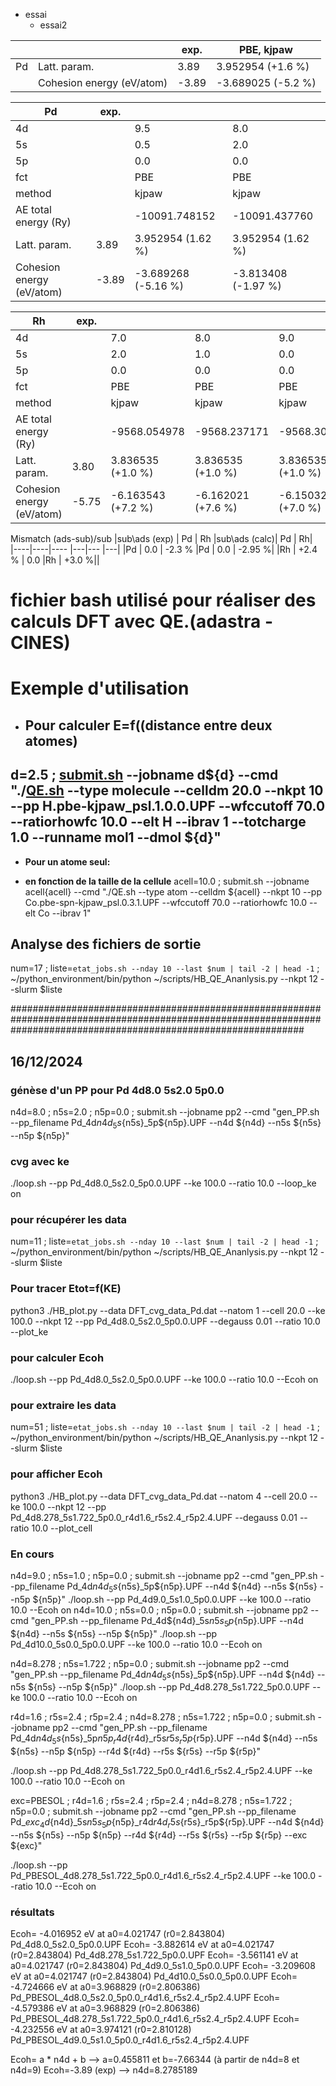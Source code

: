 * essai
  - essai2

|    |                            |    exp.              |                     PBE, kjpaw |
|----|-------------------         |----------------------|--------------------------------|
| Pd | Latt. param.               |   3.89               |   3.952954 (+1.6 %)            |
|    | Cohesion energy (eV/atom)  |  -3.89               |  -3.689025 (-5.2 %)            |


|  Pd                        |    exp.   |                      |                    |
|----------------------------|-----------|---                   |-                   |
| 4d                         |           |  9.5                 | 8.0                |
| 5s                         |           |  0.5                 | 2.0                |
| 5p                         |           |  0.0                 | 0.0                |
| fct                        |           |  PBE                 | PBE                |
| method                     |           |  kjpaw               | kjpaw              |
| AE total energy (Ry)       |           |  -10091.748152       | -10091.437760      |
|  Latt. param.              |   3.89    |   3.952954 (1.62 %)  |  3.952954 (1.62 %) |
|  Cohesion energy (eV/atom) |  -3.89    |  -3.689268 (-5.16 %) | -3.813408 (-1.97 %)|


|  Rh                        |    exp.   |                     |                   |                   |                      |
|----------------------------|-----------|---                  |-------------------|-------------------|--------------------- |
| 4d                         |           |  7.0                |8.0                | 9.0               | 9.0                  |
| 5s                         |           |  2.0                |1.0                | 0.0               | 0.0                  |
| 5p                         |           |  0.0                |0.0                | 0.0               | 0.0                  |
| fct                        |           |  PBE                |PBE                | PBE               |   PBESOL             |
| method                     |           |  kjpaw              |kjpaw              | kjpaw             |  kjpaw               |
| AE total energy (Ry)       |           |  -9568.054978       | -9568.237171      | -9568.304006      | -9563.523933         |
|  Latt. param.              |   3.80    |  3.836535 (+1.0 %)  |3.836535  (+1.0 %) | 3.836535 (+1.0 %) | 3.788909 (-0.3 %)    |
|  Cohesion energy (eV/atom) |  -5.75    |  -6.163543 (+7.2 %) |-6.162021 (+7.6 %)  | -6.150323 (+7.0 %) | -7.007016 (+21.9 %)|

Mismatch (ads-sub)/sub
|sub\ads (exp) | Pd  |    Rh   |sub\ads (calc)| Pd  |    Rh|                       
|----|----|----                |---|---    |---|
|Pd  |     0.0  |  -2.3 %      |Pd | 0.0   |  -2.95 %|
|Rh   |   +2.4 % | 0.0         |Rh | +3.0 %||



fichier bash utilisé pour réaliser des calculs DFT avec QE.(adastra - CINES)
============================================================================

# Exemple d'utilisation
* ## Pour calculer E=f((distance entre deux atomes)
d=2.5 ;  [submit.sh](https://github.com/hbulou/DFT-cvg/blob/main/submit.sh) --jobname d${d} --cmd "./[QE.sh](https://github.com/hbulou/DFT-cvg/blob/main/QE.sh) --type molecule --celldm 20.0 --nkpt 10 --pp H.pbe-kjpaw_psl.1.0.0.UPF --wfccutoff 70.0 --ratiorhowfc 10.0 --elt H --ibrav 1  --totcharge 1.0 --runname mol1 --dmol ${d}"
---------------------------
 * **Pour un atome seul:**
  - **en fonction de la taille de la cellule**
acell=10.0 ; submit.sh --jobname acell{acell} --cmd "./QE.sh --type atom --celldm ${acell} --nkpt 10 --pp Co.pbe-spn-kjpaw_psl.0.3.1.UPF --wfccutoff 70.0 --ratiorhowfc 10.0 --elt Co --ibrav 1"

## Analyse des fichiers de sortie

 num=17 ; liste=`etat_jobs.sh --nday 10 --last $num | tail -2 | head -1` ; ~/python_environment/bin/python ~/scripts/HB_QE_Ananlysis.py --nkpt 12 --slurm $liste

#####################################################################################################################################################################
## 16/12/2024
### génèse d'un PP pour Pd 4d8.0 5s2.0 5p0.0

n4d=8.0 ; n5s=2.0 ; n5p=0.0 ; submit.sh --jobname pp2 --cmd "gen_PP.sh --pp_filename Pd_4d${n4d}_5s${n5s}_5p${n5p}.UPF --n4d ${n4d} --n5s ${n5s} --n5p ${n5p}"

### cvg avec ke
 ./loop.sh --pp  Pd_4d8.0_5s2.0_5p0.0.UPF --ke 100.0 --ratio 10.0 --loop_ke on

### pour récupérer les data

 num=11 ; liste=`etat_jobs.sh --nday 10 --last $num | tail -2 | head -1` ; ~/python_environment/bin/python ~/scripts/HB_QE_Ananlysis.py --nkpt 12 --slurm $liste

### Pour tracer Etot=f(KE)

python3 ./HB_plot.py --data DFT_cvg_data_Pd.dat --natom 1 --cell 20.0 --ke 100.0 --nkpt 12 --pp Pd_4d8.0_5s2.0_5p0.0.UPF  --degauss 0.01 --ratio 10.0 --plot_ke


### pour calculer Ecoh
 ./loop.sh --pp  Pd_4d8.0_5s2.0_5p0.0.UPF --ke 100.0 --ratio 10.0 --Ecoh on

###  pour extraire les data
  num=51 ; liste=`etat_jobs.sh --nday 10 --last $num | tail -2 | head -1` ; ~/python_environment/bin/python ~/scripts/HB_QE_Ananlysis.py --nkpt 12 --slurm $liste
  

###   pour afficher Ecoh
  
  python3 ./HB_plot.py --data DFT_cvg_data_Pd.dat --natom 4 --cell 20.0 --ke 100.0 --nkpt 12 --pp Pd_4d8.278_5s1.722_5p0.0_r4d1.6_r5s2.4_r5p2.4.UPF  --degauss 0.01 --ratio 10.0 --plot_cell

### En cours

n4d=9.0 ; n5s=1.0 ; n5p=0.0 ; submit.sh --jobname pp2 --cmd "gen_PP.sh --pp_filename Pd_4d${n4d}_5s${n5s}_5p${n5p}.UPF --n4d ${n4d} --n5s ${n5s} --n5p ${n5p}"
./loop.sh --pp Pd_4d9.0_5s1.0_5p0.0.UPF --ke 100.0 --ratio 10.0 --Ecoh on
n4d=10.0 ; n5s=0.0 ; n5p=0.0 ; submit.sh --jobname pp2 --cmd "gen_PP.sh --pp_filename Pd_4d${n4d}_5s${n5s}_5p${n5p}.UPF --n4d ${n4d} --n5s ${n5s} --n5p ${n5p}"
./loop.sh --pp Pd_4d10.0_5s0.0_5p0.0.UPF --ke 100.0 --ratio 10.0 --Ecoh on

n4d=8.278 ; n5s=1.722 ; n5p=0.0 ; submit.sh --jobname pp2 --cmd "gen_PP.sh --pp_filename Pd_4d${n4d}_5s${n5s}_5p${n5p}.UPF --n4d ${n4d} --n5s ${n5s} --n5p ${n5p}"
./loop.sh --pp Pd_4d8.278_5s1.722_5p0.0.UPF --ke 100.0 --ratio 10.0 --Ecoh on

r4d=1.6 ; r5s=2.4 ; r5p=2.4 ; n4d=8.278 ; n5s=1.722 ; n5p=0.0 ; submit.sh --jobname pp2 --cmd "gen_PP.sh --pp_filename Pd_4d${n4d}_5s${n5s}_5p${n5p}_r4d${r4d}_r5s${r5s}_r5p${r5p}.UPF --n4d ${n4d} --n5s ${n5s} --n5p ${n5p} --r4d ${r4d} --r5s ${r5s} --r5p ${r5p}"

./loop.sh --pp Pd_4d8.278_5s1.722_5p0.0_r4d1.6_r5s2.4_r5p2.4.UPF --ke 100.0 --ratio 10.0 --Ecoh on

exc=PBESOL ; r4d=1.6 ; r5s=2.4 ; r5p=2.4 ; n4d=8.278 ; n5s=1.722 ; n5p=0.0 ; submit.sh --jobname pp2 --cmd "gen_PP.sh --pp_filename Pd_${exc}_4d${n4d}_5s${n5s}_5p${n5p}_r4d${r4d}_r5s${r5s}_r5p${r5p}.UPF --n4d ${n4d} --n5s ${n5s} --n5p ${n5p} --r4d ${r4d} --r5s ${r5s} --r5p ${r5p} --exc ${exc}"

./loop.sh --pp Pd_PBESOL_4d8.278_5s1.722_5p0.0_r4d1.6_r5s2.4_r5p2.4.UPF --ke 100.0 --ratio 10.0 --Ecoh on

###   résultats
Ecoh= -4.016952 eV at a0=4.021747 (r0=2.843804) Pd_4d8.0_5s2.0_5p0.0.UPF
Ecoh= -3.882614 eV at a0=4.021747 (r0=2.843804) Pd_4d8.278_5s1.722_5p0.0.UPF
Ecoh= -3.561141 eV at a0=4.021747 (r0=2.843804) Pd_4d9.0_5s1.0_5p0.0.UPF
Ecoh= -3.209608 eV at a0=4.021747 (r0=2.843804) Pd_4d10.0_5s0.0_5p0.0.UPF
Ecoh= -4.724666 eV at a0=3.968829 (r0=2.806386) Pd_PBESOL_4d8.0_5s2.0_5p0.0_r4d1.6_r5s2.4_r5p2.4.UPF
Ecoh= -4.579386 eV at a0=3.968829 (r0=2.806386) Pd_PBESOL_4d8.278_5s1.722_5p0.0_r4d1.6_r5s2.4_r5p2.4.UPF
Ecoh= -4.232556 eV at a0=3.974121 (r0=2.810128) Pd_PBESOL_4d9.0_5s1.0_5p0.0_r4d1.6_r5s2.4_r5p2.4.UPF


Ecoh= a * n4d + b --> a=0.455811 et b=-7.66344 (à partir de n4d=8 et n4d=9)
Ecoh=-3.89 (exp) --> n4d=8.2785189
